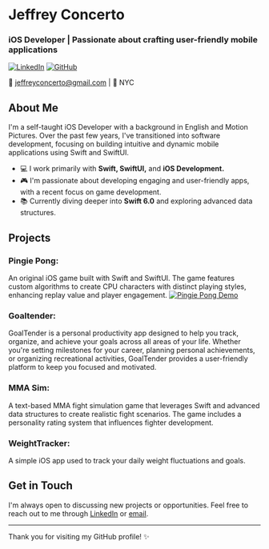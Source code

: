 # Jeffrey Concerto

### iOS Developer | Passionate about crafting user-friendly mobile applications

[![LinkedIn](https://img.shields.io/badge/LinkedIn-blue?logo=linkedin&style=for-the-badge)](https://www.linkedin.com/in/jeffrey-concerto-908b80324)
[![GitHub](https://img.shields.io/badge/GitHub-black?logo=github&style=for-the-badge)](https://github.com/JeffConcerto)

📧 jeffreyconcerto@gmail.com | 📍  NYC

## About Me

I'm a self-taught iOS Developer with a background in English and Motion Pictures. Over the past few years, I've transitioned into software development, focusing on building intuitive and dynamic mobile applications using Swift and SwiftUI.

- 💻 I work primarily with **Swift, SwiftUI,** and **iOS Development.**
- 🎮 I'm passionate about developing engaging and user-friendly apps, with a recent focus on game development.
- 📚 Currently diving deeper into **Swift 6.0** and exploring advanced data structures.

## Projects

### Pingie Pong:
An original iOS game built with Swift and SwiftUI. The game features custom algorithms to create CPU characters with distinct playing styles, enhancing replay value and player engagement.
[![Pingie Pong Demo](https://img.youtube.com/vi/ati6nTmnw98/maxresdefault.jpg)](https://youtu.be/ati6nTmnw98)


### Goaltender:
GoalTender is a personal productivity app designed to help you track, organize, and achieve your goals across all areas of your life. Whether you're setting milestones for your career, planning personal achievements, or organizing recreational activities, GoalTender provides a user-friendly platform to keep you focused and motivated.

### MMA Sim:
A text-based MMA fight simulation game that leverages Swift and advanced data structures to create realistic fight scenarios. The game includes a personality rating system that influences fighter development.

### WeightTracker:
A simple iOS app used to track your daily weight fluctuations and goals.

## Get in Touch

I'm always open to discussing new projects or opportunities. Feel free to reach out to me through [LinkedIn](https://www.linkedin.com/in/jeffrey-concerto-908b80324) or [email](mailto:jeffreyconcerto@gmail.com).

---

Thank you for visiting my GitHub profile! ✨
